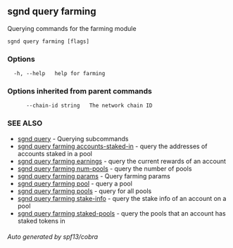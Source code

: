 ## sgnd query farming

Querying commands for the farming module

```
sgnd query farming [flags]
```

### Options

```
  -h, --help   help for farming
```

### Options inherited from parent commands

```
      --chain-id string   The network chain ID
```

### SEE ALSO

* [sgnd query](sgnd_query.md)	 - Querying subcommands
* [sgnd query farming accounts-staked-in](sgnd_query_farming_accounts-staked-in.md)	 - query the addresses of accounts staked in a pool
* [sgnd query farming earnings](sgnd_query_farming_earnings.md)	 - query the current rewards of an account
* [sgnd query farming num-pools](sgnd_query_farming_num-pools.md)	 - query the number of pools
* [sgnd query farming params](sgnd_query_farming_params.md)	 - Query farming params
* [sgnd query farming pool](sgnd_query_farming_pool.md)	 - query a pool
* [sgnd query farming pools](sgnd_query_farming_pools.md)	 - query for all pools
* [sgnd query farming stake-info](sgnd_query_farming_stake-info.md)	 - query the stake info of an account on a pool
* [sgnd query farming staked-pools](sgnd_query_farming_staked-pools.md)	 - query the pools that an account has staked tokens in

###### Auto generated by spf13/cobra
